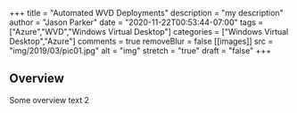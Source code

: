 +++
title = "Automated WVD Deployments"
description = "my description"
author = "Jason Parker"
date = "2020-11-22T00:53:44-07:00"
tags = ["Azure","WVD","Windows Virtual Desktop"]
categories = ["Windows Virtual Desktop","Azure"]
comments = true
removeBlur = false
[[images]]
  src = "img/2019/03/pic01.jpg"
  alt = "img"
  stretch = "true"
draft = "false"
+++

## Overview

Some overview text 2
